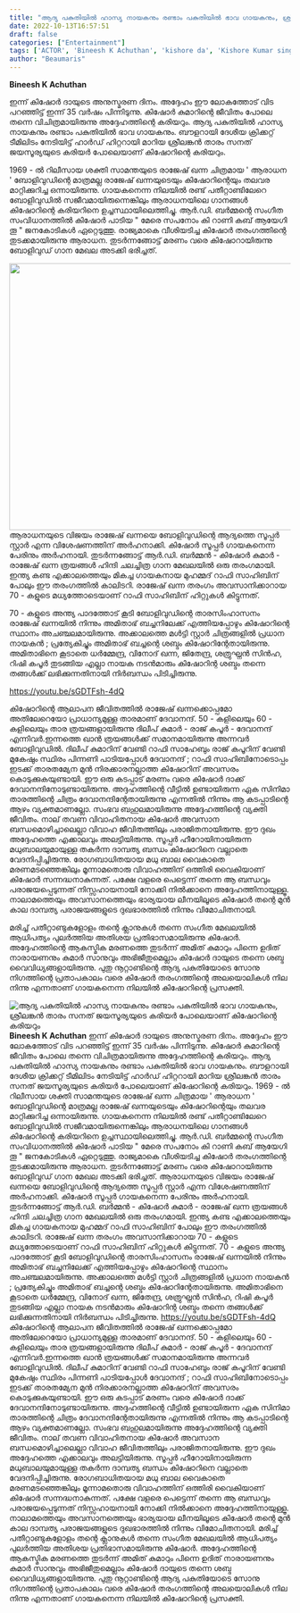 ```yaml
---
title: "ആദ്യ പകുതിയിൽ ഹാസ്യ നായകനും രണ്ടാം പകുതിയിൽ ഭാവ ഗായകനും, ശ്രീലങ്കൻ താരം സനത് ജയസൂര്യയുടെ കരിയർ പോലെയാണ് കിഷോറിന്റെ കരിയറും"
date: 2022-10-13T16:57:51
draft: false
categories: ["Entertainment"]
tags: ['ACTOR', 'Bineesh K Achuthan', 'kishore da', 'Kishore Kumar singer']
author: "Beaumaris"
---
```


<strong>Bineesh K Achuthan</strong>

ഇന്ന് കിഷോർ ദായുടെ അനുസ്മരണ ദിനം. അദ്ദേഹം ഈ ലോകത്തോട് വിട പറഞ്ഞിട്ട് ഇന്ന് 35 വർഷം പിന്നിടുന്നു. കിഷോർ കുമാറിന്റെ ജീവിതം പോലെ തന്നെ വിചിത്രമായിരുന്നു അദ്ദേഹത്തിന്റെ കരിയറും. ആദ്യ പകുതിയിൽ ഹാസ്യ നായകനും രണ്ടാം പകുതിയിൽ ഭാവ ഗായകനും. ബൗളറായി ദേശീയ ക്രിക്കറ്റ് ടീമിലിടം നേടിയിട്ട് ഹാർഡ് ഹിറ്ററായി മാറിയ ശ്രീലങ്കൻ താരം സനത് ജയസൂര്യയുടെ കരിയർ പോലെയാണ് കിഷോറിന്റെ കരിയറും.

1969 - ൽ റിലീസായ ശക്തി സാമന്തയുടെ രാജേഷ് ഖന്ന ചിത്രമായ ' ആരാധന ' ബോളിവുഡിന്റെ മാത്രമല്ല രാജേഷ് ഖന്നയുടെയും കിഷോറിന്റെയും തലവര മാറ്റിക്കുറിച്ച ഒന്നായിരുന്നു. ഗായകനെന്ന നിലയിൽ രണ്ട് പതീറ്റാണ്ടിലേറെ ബോളിവുഡിൽ സജീവമായിരുന്നെങ്കിലും ആരാധനയിലെ ഗാനങ്ങൾ കിഷോറിന്റെ കരിയറിനെ ഉച്ചസ്ഥായിലെത്തിച്ചു. ആർ.ഡി. ബർമ്മന്റെ സംഗീത സംവിധാനത്തിൽ കിഷോർ പാടിയ " മേരെ സപനോം കി റാണി കബ് ആയേഗി തൂ " ജനകോടികൾ ഏറ്റെടുത്തു. രാജ്യമാകെ വീശിയടിച്ച കിഷോർ തരംഗത്തിന്റെ തുടക്കമായിരുന്നു ആരാധന. തുടർന്നങ്ങോട്ട് മരണം വരെ കിഷോറായിരുന്നു ബോളിവുഡ് ഗാന മേഖല അടക്കി ഭരിച്ചത്.

<img class="size-full wp-image-354561 aligncenter" src="https://cdn.boolokam.com/articles/2022/10/fwfggggggg-1.jpg" alt="" width="640" height="478" />ആരാധനയുടെ വിജയം രാജേഷ് ഖന്നയെ ബോളിവുഡിന്റെ ആദ്യത്തെ സൂപ്പർ സ്റ്റാർ എന്ന വിശേഷണത്തിന് അർഹനാക്കി. കിഷോർ സൂപ്പർ ഗായകനെന്ന പേരിനും അർഹനായി. തുടർന്നങ്ങോട്ട് ആർ.ഡി. ബർമ്മൻ - കിഷോർ കുമാർ - രാജേഷ് ഖന്ന ത്രയങ്ങൾ ഹിന്ദി ചലച്ചിത്ര ഗാന മേഖലയിൽ ഒരു തരംഗമായി. ഇന്ത്യ കണ്ട എക്കാലത്തെയും മികച്ച ഗായകനായ മുഹമ്മദ് റാഫി സാഹിബിന് പോലും ഈ തരംഗത്തിൽ കാലിടറി. രാജേഷ് ഖന്ന തരംഗം അവസാനിക്കാറായ 70 - കളുടെ മധ്യത്തോടെയാണ് റാഫി സാഹിബിന് ഹിറ്റുകൾ കിട്ടുന്നത്.

70 - കളുടെ അന്ത്യ പാദത്തോട് കൂടി ബോളിവുഡിന്റെ താരസിംഹാസനം രാജേഷ് ഖന്നയിൽ നിന്നും അമിതാഭ് ബച്ചനിലേക്ക് എത്തിയപ്പോഴും കിഷോറിന്റെ സ്ഥാനം അചഞ്ചലമായിരുന്നു. അക്കാലത്തെ മൾട്ടി സ്റ്റാർ ചിത്രങ്ങളിൽ പ്രധാന നായകൻ ; പ്രത്യേകിച്ചും അമിതാഭ് ബച്ചന്റെ ശബ്ദം കിഷോറിന്റേതായിരുന്നു.
അമിതാഭിനെ കൂടാതെ ധർമ്മേന്ദ്ര, വിനോദ് ഖന്ന, ജിതേന്ദ്ര, ശത്രുഘ്നൻ സിൻഹ, റിഷി കപൂർ തുടങ്ങിയ എല്ലാ നായക നടൻമാരും കിഷോറിന്റ ശബ്ദം തന്നെ തങ്ങൾക്ക് ലഭിക്കുന്നതിനായി നിർബന്ധം പിടിച്ചിരുന്നു.

https://youtu.be/sGDTFsh-4dQ

കിഷോറിന്റെ ആലാപന ജീവിതത്തിൽ രാജേഷ് ഖന്നക്കൊപ്പമോ അതിലേറെയോ പ്രാധാന്യമുള്ള താരമാണ് ദേവാനന്ദ്. 50 - കളിലെയും 60 - കളിലെയും താര ത്രയങ്ങളായിരുന്നു ദിലീപ് കുമാർ - രാജ് കപൂർ - ദേവാനന്ദ് എന്നിവർ.ഇന്നത്തെ ഖാൻ ത്രയങ്ങൾക്ക് സമാനമായിരുന്നു അന്നവർ ബോളിവുഡിൽ. ദിലീപ് കുമാറിന് വേണ്ടി റാഫി സാഹേബും രാജ് കപൂറിന് വേണ്ടി മുകേഷും സ്ഥിരം പിന്നണി പാടിയപ്പോൾ ദേവാനന്ദ് ; റാഫി സാഹിബിനോടൊപ്പം ഇടക്ക് താരതമ്യേന മുൻ നിരക്കാരനല്ലാത്ത കിഷോറിന് അവസരം കൊടുക്കുകയുണ്ടായി. ഈ ഒരു കടപ്പാട് മരണം വരെ കിഷോർ ദാക്ക് ദേവാനന്ദിനോടുണ്ടായിരുന്നു. അദ്ദഹത്തിന്റെ വീട്ടിൽ ഉണ്ടായിരുന്ന ഏക സിനിമാ താരത്തിന്റെ ചിത്രം ദേവാനന്ദിന്റേതായിരുന്നു എന്നതിൽ നിന്നും ആ കടപ്പാടിന്റെ ആഴം വ്യക്തമാണല്ലോ.
സംഭവ ബഹുലമായിരുന്നു അദ്ദേഹത്തിന്റെ വ്യക്തി ജീവിതം. നാല് തവണ വിവാഹിതനായ കിഷോർ അവസാന ബന്ധമൊഴിച്ചാലെല്ലാ വിവാഹ ജീവിതത്തിലും പരാജിതനായിരുന്നു. ഈ ദുഖം അദ്ദേഹത്തെ എക്കാലവും അലട്ടിയിരുന്നു. സൂപ്പർ ഹീറോയിനായിരുന്ന മധുബാലയുമായുള്ള തകർന്ന ദാമ്പത്യ ബന്ധം കിഷോറിനെ വല്ലാതെ വേദനിപ്പിച്ചിരുന്നു. രോഗബാധിതയായ മധു ബാല വൈകാതെ മരണമടഞ്ഞെങ്കിലും മൂന്നാമതൊരു വിവാഹത്തിന് ഒത്തിരി വൈകിയാണ് കിഷോർ സന്നദ്ധനാകുന്നത്. പക്ഷേ വളരെ പെട്ടെന്ന് തന്നെ ആ ബന്ധവും പരാജയപ്പെടുന്നത് നിസ്സഹായനായി നോക്കി നിൽക്കാനെ അദ്ദേഹത്തിനായുള്ളൂ. നാലാമത്തെയും അവസാനത്തെയും ഭാര്യയായ ലീനയിലൂടെ കിഷോർ തന്റെ മുൻ കാല ദാമ്പത്യ പരാജയങ്ങളുടെ ദുഖഭാരത്തിൽ നിന്നും വിമോചിതനായി.

മരിച്ച് പതീറ്റാണ്ടുകളോളം തന്റെ ക്ലാനുകൾ തന്നെ സംഗീത മേഖലയിൽ ആധിപത്യം പുലർത്തിയ അതിശയ പ്രതിഭാസമായിരുന്നു കിഷോർ. അദ്ദേഹത്തിന്റെ ആകസ്മിക മരണത്തെ തുടർന്ന് അമിത് കുമാറും പിന്നെ ഉദിത് നാരായണനും കുമാർ സാനുവും അഭിജീതുമെല്ലാം കിഷോർ ദായുടെ തന്നെ ശബ്ദ വൈവിധ്യങ്ങളായിരുന്നു. പുതു നൂറ്റാണ്ടിന്റെ ആദ്യ പകുതിയോടെ സോനു നിഗത്തിന്റെ പ്രതാപകാലം വരെ കിഷോർ തരംഗത്തിന്റെ അലയൊലികൾ നില നിന്നു എന്നതാണ് ഗായകനെന്ന നിലയിൽ കിഷോറിന്റെ പ്രസക്തി.


![ആദ്യ പകുതിയിൽ ഹാസ്യ നായകനും രണ്ടാം പകുതിയിൽ ഭാവ ഗായകനും, ശ്രീലങ്കൻ താരം സനത് ജയസൂര്യയുടെ കരിയർ പോലെയാണ് കിഷോറിന്റെ കരിയറും](https://cdn.boolokam.com/articles/2022/10/fwfggggggg-1.jpg)**Bineesh K Achuthan** ഇന്ന് കിഷോർ ദായുടെ അനുസ്മരണ ദിനം. അദ്ദേഹം ഈ ലോകത്തോട് വിട പറഞ്ഞിട്ട് ഇന്ന് 35 വർഷം പിന്നിടുന്നു. കിഷോർ കുമാറിന്റെ ജീവിതം പോലെ തന്നെ വിചിത്രമായിരുന്നു അദ്ദേഹത്തിന്റെ കരിയറും. ആദ്യ പകുതിയിൽ ഹാസ്യ നായകനും രണ്ടാം പകുതിയിൽ ഭാവ ഗായകനും. ബൗളറായി ദേശീയ ക്രിക്കറ്റ് ടീമിലിടം നേടിയിട്ട് ഹാർഡ് ഹിറ്ററായി മാറിയ ശ്രീലങ്കൻ താരം സനത് ജയസൂര്യയുടെ കരിയർ പോലെയാണ് കിഷോറിന്റെ കരിയറും. 1969 - ൽ റിലീസായ ശക്തി സാമന്തയുടെ രാജേഷ് ഖന്ന ചിത്രമായ ' ആരാധന ' ബോളിവുഡിന്റെ മാത്രമല്ല രാജേഷ് ഖന്നയുടെയും കിഷോറിന്റെയും തലവര മാറ്റിക്കുറിച്ച ഒന്നായിരുന്നു. ഗായകനെന്ന നിലയിൽ രണ്ട് പതീറ്റാണ്ടിലേറെ ബോളിവുഡിൽ സജീവമായിരുന്നെങ്കിലും ആരാധനയിലെ ഗാനങ്ങൾ കിഷോറിന്റെ കരിയറിനെ ഉച്ചസ്ഥായിലെത്തിച്ചു. ആർ.ഡി. ബർമ്മന്റെ സംഗീത സംവിധാനത്തിൽ കിഷോർ പാടിയ " മേരെ സപനോം കി റാണി കബ് ആയേഗി തൂ " ജനകോടികൾ ഏറ്റെടുത്തു. രാജ്യമാകെ വീശിയടിച്ച കിഷോർ തരംഗത്തിന്റെ തുടക്കമായിരുന്നു ആരാധന. തുടർന്നങ്ങോട്ട് മരണം വരെ കിഷോറായിരുന്നു ബോളിവുഡ് ഗാന മേഖല അടക്കി ഭരിച്ചത്. ആരാധനയുടെ വിജയം രാജേഷ് ഖന്നയെ ബോളിവുഡിന്റെ ആദ്യത്തെ സൂപ്പർ സ്റ്റാർ എന്ന വിശേഷണത്തിന് അർഹനാക്കി. കിഷോർ സൂപ്പർ ഗായകനെന്ന പേരിനും അർഹനായി. തുടർന്നങ്ങോട്ട് ആർ.ഡി. ബർമ്മൻ - കിഷോർ കുമാർ - രാജേഷ് ഖന്ന ത്രയങ്ങൾ ഹിന്ദി ചലച്ചിത്ര ഗാന മേഖലയിൽ ഒരു തരംഗമായി. ഇന്ത്യ കണ്ട എക്കാലത്തെയും മികച്ച ഗായകനായ മുഹമ്മദ് റാഫി സാഹിബിന് പോലും ഈ തരംഗത്തിൽ കാലിടറി. രാജേഷ് ഖന്ന തരംഗം അവസാനിക്കാറായ 70 - കളുടെ മധ്യത്തോടെയാണ് റാഫി സാഹിബിന് ഹിറ്റുകൾ കിട്ടുന്നത്. 70 - കളുടെ അന്ത്യ പാദത്തോട് കൂടി ബോളിവുഡിന്റെ താരസിംഹാസനം രാജേഷ് ഖന്നയിൽ നിന്നും അമിതാഭ് ബച്ചനിലേക്ക് എത്തിയപ്പോഴും കിഷോറിന്റെ സ്ഥാനം അചഞ്ചലമായിരുന്നു. അക്കാലത്തെ മൾട്ടി സ്റ്റാർ ചിത്രങ്ങളിൽ പ്രധാന നായകൻ ; പ്രത്യേകിച്ചും അമിതാഭ് ബച്ചന്റെ ശബ്ദം കിഷോറിന്റേതായിരുന്നു. അമിതാഭിനെ കൂടാതെ ധർമ്മേന്ദ്ര, വിനോദ് ഖന്ന, ജിതേന്ദ്ര, ശത്രുഘ്നൻ സിൻഹ, റിഷി കപൂർ തുടങ്ങിയ എല്ലാ നായക നടൻമാരും കിഷോറിന്റ ശബ്ദം തന്നെ തങ്ങൾക്ക് ലഭിക്കുന്നതിനായി നിർബന്ധം പിടിച്ചിരുന്നു. https://youtu.be/sGDTFsh-4dQ കിഷോറിന്റെ ആലാപന ജീവിതത്തിൽ രാജേഷ് ഖന്നക്കൊപ്പമോ അതിലേറെയോ പ്രാധാന്യമുള്ള താരമാണ് ദേവാനന്ദ്. 50 - കളിലെയും 60 - കളിലെയും താര ത്രയങ്ങളായിരുന്നു ദിലീപ് കുമാർ - രാജ് കപൂർ - ദേവാനന്ദ് എന്നിവർ.ഇന്നത്തെ ഖാൻ ത്രയങ്ങൾക്ക് സമാനമായിരുന്നു അന്നവർ ബോളിവുഡിൽ. ദിലീപ് കുമാറിന് വേണ്ടി റാഫി സാഹേബും രാജ് കപൂറിന് വേണ്ടി മുകേഷും സ്ഥിരം പിന്നണി പാടിയപ്പോൾ ദേവാനന്ദ് ; റാഫി സാഹിബിനോടൊപ്പം ഇടക്ക് താരതമ്യേന മുൻ നിരക്കാരനല്ലാത്ത കിഷോറിന് അവസരം കൊടുക്കുകയുണ്ടായി. ഈ ഒരു കടപ്പാട് മരണം വരെ കിഷോർ ദാക്ക് ദേവാനന്ദിനോടുണ്ടായിരുന്നു. അദ്ദഹത്തിന്റെ വീട്ടിൽ ഉണ്ടായിരുന്ന ഏക സിനിമാ താരത്തിന്റെ ചിത്രം ദേവാനന്ദിന്റേതായിരുന്നു എന്നതിൽ നിന്നും ആ കടപ്പാടിന്റെ ആഴം വ്യക്തമാണല്ലോ. സംഭവ ബഹുലമായിരുന്നു അദ്ദേഹത്തിന്റെ വ്യക്തി ജീവിതം. നാല് തവണ വിവാഹിതനായ കിഷോർ അവസാന ബന്ധമൊഴിച്ചാലെല്ലാ വിവാഹ ജീവിതത്തിലും പരാജിതനായിരുന്നു. ഈ ദുഖം അദ്ദേഹത്തെ എക്കാലവും അലട്ടിയിരുന്നു. സൂപ്പർ ഹീറോയിനായിരുന്ന മധുബാലയുമായുള്ള തകർന്ന ദാമ്പത്യ ബന്ധം കിഷോറിനെ വല്ലാതെ വേദനിപ്പിച്ചിരുന്നു. രോഗബാധിതയായ മധു ബാല വൈകാതെ മരണമടഞ്ഞെങ്കിലും മൂന്നാമതൊരു വിവാഹത്തിന് ഒത്തിരി വൈകിയാണ് കിഷോർ സന്നദ്ധനാകുന്നത്. പക്ഷേ വളരെ പെട്ടെന്ന് തന്നെ ആ ബന്ധവും പരാജയപ്പെടുന്നത് നിസ്സഹായനായി നോക്കി നിൽക്കാനെ അദ്ദേഹത്തിനായുള്ളൂ. നാലാമത്തെയും അവസാനത്തെയും ഭാര്യയായ ലീനയിലൂടെ കിഷോർ തന്റെ മുൻ കാല ദാമ്പത്യ പരാജയങ്ങളുടെ ദുഖഭാരത്തിൽ നിന്നും വിമോചിതനായി. മരിച്ച് പതീറ്റാണ്ടുകളോളം തന്റെ ക്ലാനുകൾ തന്നെ സംഗീത മേഖലയിൽ ആധിപത്യം പുലർത്തിയ അതിശയ പ്രതിഭാസമായിരുന്നു കിഷോർ. അദ്ദേഹത്തിന്റെ ആകസ്മിക മരണത്തെ തുടർന്ന് അമിത് കുമാറും പിന്നെ ഉദിത് നാരായണനും കുമാർ സാനുവും അഭിജീതുമെല്ലാം കിഷോർ ദായുടെ തന്നെ ശബ്ദ വൈവിധ്യങ്ങളായിരുന്നു. പുതു നൂറ്റാണ്ടിന്റെ ആദ്യ പകുതിയോടെ സോനു നിഗത്തിന്റെ പ്രതാപകാലം വരെ കിഷോർ തരംഗത്തിന്റെ അലയൊലികൾ നില നിന്നു എന്നതാണ് ഗായകനെന്ന നിലയിൽ കിഷോറിന്റെ പ്രസക്തി.
